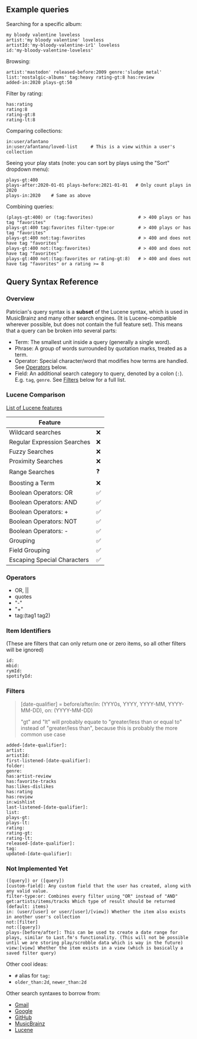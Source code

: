 ## Example queries

Searching for a specific album:

```
my bloody valentine loveless
artist:'my bloody valentine' loveless
artistId:'my-bloody-valentine-ir1' loveless
id:'my-bloody-valentine-loveless'
```

Browsing:

```
artist:'mastodon' released-before:2009 genre:'sludge metal'
list:'nostalgic-albums' tag:heavy rating-gt:8 has:review
added-in:2020 plays-gt:50
```

Filter by rating:

```
has:rating
rating:8
rating-gt:8
rating-lt:8
```

Comparing collections:

```
in:user/afantano
in:user/afantano/loved-list     # This is a view within a user's collection
```

Seeing your play stats (note: you can sort by plays using the "Sort" dropdown menu):

```
plays-gt:400
plays-after:2020-01-01 plays-before:2021-01-01   # Only count plays in 2020
plays-in:2020    # Same as above
```

Combining queries:

```
(plays-gt:400) or (tag:favorites)                 # > 400 plays or has tag "favorites"
plays-gt:400 tag:favorites filter-type:or         # > 400 plays or has tag "favorites"
plays-gt:400 not:tag:favorites                    # > 400 and does not have tag "favorites"
plays-gt:400 not:(tag:favorites)                  # > 400 and does not have tag "favorites"
plays-gt:400 not:(tag:favorites or rating-gt:8)   # > 400 and does not have tag "favorites" or a rating >= 8
```

## Query Syntax Reference

### Overview

Patrician's query syntax is a **subset** of the Lucene syntax, which is used in MusicBrainz and many other search engines. (It is Lucene-compatible wherever possible, but does not contain the full feature set). This means that a query can be broken into several parts:

- Term: The smallest unit inside a query (generally a single word).
- Phrase: A group of words surrounded by quotation marks, treated as a term.
- Operator: Special character/word that modifies how terms are handled. See [Operators](#operators) below.
- Field: An additional search category to query, denoted by a colon (`:`). E.g. `tag`, `genre`. See [Filters](#filters) below for a full list.

### Lucene Comparison

[List of Lucene features](https://lucene.apache.org/core/7_7_2/queryparser/org/apache/lucene/queryparser/classic/package-summary.html#package.description)

| Feature                     |                    |
| --------------------------- | ------------------ |
| Wildcard searches           | :x:                |
| Regular Expression Searches | :x:                |
| Fuzzy Searches              | :x:                |
| Proximity Searches          | :x:                |
| Range Searches              | :question:         |
| Boosting a Term             | :x:                |
| Boolean Operators: OR       | :white_check_mark: |
| Boolean Operators: AND      | :white_check_mark: |
| Boolean Operators: +        | :white_check_mark: |
| Boolean Operators: NOT      | :white_check_mark: |
| Boolean Operators: -        | :white_check_mark: |
| Grouping                    | :white_check_mark: |
| Field Grouping              | :white_check_mark: |
| Escaping Special Characters | :white_check_mark: |

### Operators

- OR, ||
- quotes
- "-"
- "+"
- tag:(tag1 tag2)

### Item Identifiers

(These are filters that can only return one or zero items, so all other filters will be ignored)

```
id:
mbid:
rymId:
spotifyId:
```

### Filters

> [date-qualifier] = before/after/in: (YYY0s, YYYY, YYYY-MM, YYYY-MM-DD), on: (YYYY-MM-DD)
>
> "gt" and "lt" will probably equate to "greater/less than or equal to" instead of "greater/less than", because this is probably the more common use case

```
added-[date-qualifier]:
artist:
artistId:
first-listened-[date-qualifier]:
folder:
genre:
has:artist-review
has:favorite-tracks
has:likes-dislikes
has:rating
has:review
in:wishlist
last-listened-[date-qualifier]:
list:
plays-gt:
plays-lt:
rating:
rating-gt:
rating-lt:
released-[date-qualifier]:
tag:
updated-[date-qualifier]:
```

### Not Implemented Yet

```
([query]) or ([query])
[custom-field]: Any custom field that the user has created, along with any valid value.
filter-type:or: Combines every filter using "OR" instead of "AND"
get:artists/items/tracks Which type of result should be returned (default: items)
in: (user/[user] or user/[user]/[view]) Whether the item also exists in another user's collection
not:[filter]
not:([query])
plays-[before/after]: This can be used to create a date range for plays, similar to Last.fm's functionality. (This will not be possible until we are storing play/scrobble data which is way in the future)
view:[view] Whether the item exists in a view (which is basically a saved filter query)
```

Other cool ideas:

- `#` alias for `tag:`
- `older_than:2d`, `newer_than:2d`

Other search syntaxes to borrow from:

- [Gmail](https://support.google.com/mail/answer/7190?hl=en)
- [Google](https://support.google.com/websearch/answer/2466433?hl=en)
- [GitHub](https://help.github.com/en/github/searching-for-information-on-github/searching-issues-and-pull-requests)
- [MusicBrainz](https://musicbrainz.org/doc/Indexed_Search_Syntax)
- [Lucene](https://lucene.apache.org/core/7_7_2/queryparser/org/apache/lucene/queryparser/classic/package-summary.html#Fields)
